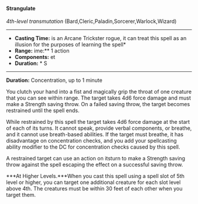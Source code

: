 #### Strangulate
*4th-level transmutation* (Bard,Cleric,Paladin,Sorcerer,Warlock,Wizard)
___
- **Casting Time:** is an Arcane Trickster rogue, it can treat this spell as an illusion for the purposes of learning the spell*
- **Range:** ime:** 1 action
- **Components:** et
- **Duration:** * S
---
**Duration:** Concentration, up to 1 minute

You clutch your hand into a fist and magically grip the throat of one creature that you can see within range. The target takes 4d6 force damage and must make a Strength saving throw. On a failed saving throw, the target becomes restrained until the spell ends.

While restrained by this spell the target takes 4d6 force damage at the start of each of its turns. It cannot speak, provide verbal components, or breathe, and it cannot use breath-based abilities. If the target must breathe, it has disadvantage on concentration checks, and you add your spellcasting ability modifier to the DC for concentration checks caused by this spell.

A restrained target can use an action on itsturn to make a Strength saving throw against the spell escaping the effect on a successful saving throw.

***At Higher Levels.***When you cast this spell using a spell slot of 5th level or higher, you can target one additional creature for each slot level above 4th. The creatures must be within 30 feet of each other when you target them.

